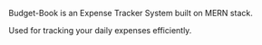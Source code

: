 Budget-Book is an Expense Tracker System built on MERN stack. 

Used for tracking your daily expenses efficiently.
